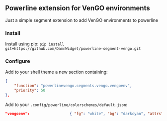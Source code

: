 ## Powerline extension for VenGO environments

Just a simple segment extension to add VenGO environments to powerline

### Install
Install using pip:
`pip install git+https://github.com/DamnWidget/powerline-segment-vengo.git`

### Configure

Add to your shell theme a new section containing:

```json
{
	"function": "powerlinevengo.segments.vengo.vengoenv",
    "priority": 50
},
```

Add to your `.config/powerline/colorschemes/default.json`:

```json
"vengoenv":                  { "fg": "white", "bg": "darkcyan", "attrs": [] },
```
